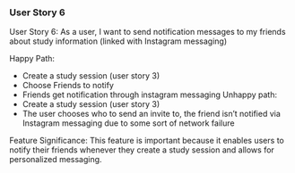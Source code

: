 ### User Story 6



User Story 6: As a user, I want to send notification messages to my friends about study information (linked with Instagram messaging)

Happy Path: 
- Create a study session (user story 3)
- Choose Friends to notify 
- Friends get notification through instagram messaging
Unhappy path:
- Create a study session (user story 3) 
- The user chooses who to send an invite to, the friend isn’t notified via Instagram messaging due to some sort of network failure

Feature Significance:
	This feature is important because it enables users to notify their friends whenever they create a study session and allows for personalized messaging.


